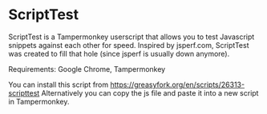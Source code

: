 # ScriptTest
ScriptTest is a Tampermonkey userscript that allows you to test Javascript snippets against each other for speed. Inspired by jsperf.com, ScriptTest was created to fill that hole (since jsperf is usually down anymore).

Requirements: Google Chrome, Tampermonkey

You can install this script from https://greasyfork.org/en/scripts/26313-scripttest Alternatively you can copy the js file and paste it into a new script in Tampermonkey.
